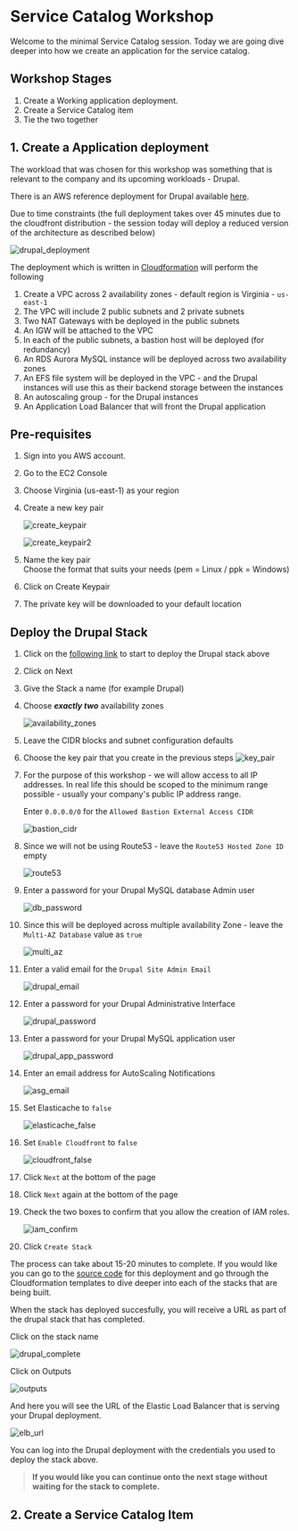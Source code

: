 # Service Catalog Workshop

Welcome to the minimal Service Catalog session. Today we are going dive deeper into how we create an application for the service catalog.

## Workshop Stages

1. Create a Working application deployment.
2. Create a Service Catalog item
3. Tie the two together

## 1. Create a Application deployment

The workload that was chosen for this workshop was something that is relevant to the company and its upcoming workloads - Drupal.

There is an AWS reference deployment for Drupal available [here](https://aws.amazon.com/quickstart/architecture/drupal/).

Due to time constraints (the full deployment takes over 45 minutes due to the cloudfront distribution - the session today will deploy a reduced version of the architecture as described below)

![drupal_deployment](./workshop-11-02-20/drupal_deployment.png)

The deployment which is written in [Cloudformation](https://aws.amazon.com/cloudformation/) will perform the following

1. Create a VPC across 2 availability zones - default region is Virginia - `us-east-1`
2. The VPC will include 2 public subnets and 2 private subnets
3. Two NAT Gateways with be deployed in the public subnets
4. An IGW will be attached to the VPC
5. In each of the public subnets, a bastion host will be deployed (for redundancy)
6. An RDS Aurora MySQL instance will be deployed across two availability zones
7. An EFS file system will be deployed in the VPC - and the Drupal instances will use this as their backend storage between the instances
8. An autoscaling group - for the Drupal instances
9. An Application Load Balancer that will front the Drupal application


## Pre-requisites

1. Sign into you AWS account.
2. Go to the EC2 Console
3. Choose Virginia (us-east-1) as your region
4. Create a new key pair  
   
   ![create_keypair](./workshop-11-02-20/create_keypair.png)   
   
   ![create_keypair2](./workshop-11-02-20/create_keypair2.png)
5. Name the key pair   
   Choose the format that suits your needs (pem = Linux / ppk = Windows)
6. Click on Create Keypair
7. The private key will be downloaded to your default location

## Deploy the Drupal Stack
1. Click on the [following link](https://fwd.aws/B3R4x) to start to deploy the Drupal stack above
2. Click on Next
3. Give the Stack a name (for example Drupal)
4. Choose **_exactly two_** availability zones
   
   ![availability_zones](./workshop-11-02-20/availability_zones.png)
5. Leave the CIDR blocks and subnet configuration defaults
6. Choose the key pair that you create in the previous steps
   ![key_pair](./workshop-11-02-20/key_pair.png)
7. For the purpose of this workshop - we will allow access to all IP addresses. In real life this should be scoped to the minimum range possible - usually your company's public IP address range.  
   
   Enter `0.0.0.0/0` for the `Allowed Bastion External Access CIDR`  

   ![bastion_cidr](./workshop-11-02-20/bastion_cidr.png) 
8. Since we will not be using Route53 - leave the `Route53 Hosted Zone ID` empty  
   
   ![route53](./workshop-11-02-20/route53.png)
9. Enter a password for your Drupal MySQL database Admin user 

   ![db_password](./workshop-11-02-20/db_password.png)
10. Since this will be deployed across multiple availability Zone - leave the `Multi-AZ Database` value as `true`
    
    ![multi_az](./workshop-11-02-20/multi_az.png)
11. Enter a valid email for the `Drupal Site Admin Email`

    ![drupal_email](./workshop-11-02-20/drupal_email.png)
12. Enter a password for your Drupal Administrative Interface 
    
    ![drupal_password](./workshop-11-02-20/drupal_password.png)
13. Enter a password for your Drupal MySQL application user 
    
    ![drupal_app_password](./workshop-11-02-20/drupal_app_password.png)
14. Enter an email address for AutoScaling Notifications
    
    ![asg_email](./workshop-11-02-20/asg_email.png)
15. Set Elasticache to `false`
    
    ![elasticache_false](./workshop-11-02-20/elasticache_false.png)
16. Set `Enable Cloudfront` to `false`

    ![cloudfront_false](./workshop-11-02-20/cloudfront_false.png)
17. Click `Next` at the bottom of the page
18. Click `Next` again at the bottom of the page
19. Check the two boxes to confirm that you allow the creation of IAM roles.

    ![iam_confirm](./workshop-11-02-20/iam_confirm.png)
20. Click `Create Stack`

The process can take about 15-20 minutes to complete. If you would like you can go to the [source code](https://github.com/aws-quickstart/quickstart-drupal/tree/master/templates) for this deployment and go through the Cloudformation templates to dive deeper into each of the stacks that are being built.

When the stack has deployed succesfully, you will receive a URL as part of the drupal stack that has completed.

Click on the stack name

![drupal_complete](./workshop-11-02-20/drupal_complete.png)

Click on Outputs

![outputs](./workshop-11-02-20/outputs.png)

And here you will see the URL of the Elastic Load Balancer that is serving your Drupal deployment.

![elb_url](./workshop-11-02-20/elb_url.png)

You can log into the Drupal deployment with the credentials you used to deploy the stack above.

> **If you would like you can continue onto the next stage without waiting for the stack to complete.**

## 2. Create a Service Catalog Item
